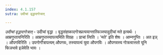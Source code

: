 ```yaml
---
index: 4.1.157
sutra: उदीचां वृद्धादगोत्रात्

---
```

_उदीचां वृद्धादगोत्रात्_ - उदीचां वृद्धा । वृद्धसंज्ञकादगोत्रप्रत्ययान्तात्फिञ्स्यादुदीचां मते इत्यर्थः । आम्रगुप्तायनिरिति । आम्रगुप्तस्यापत्यमिति विग्रहः । प्राचां त्विति । 'मते' इति शेषः । आम्नगुप्तिः । अत इञ् । औपगविरिति । उपगोर्गोत्रापत्यम् औपगवः, तस्यापत्यं युवा औपगविः । औपगवस्य गोत्रत्वात्ततो यूनि फिञभावे इञेवेति भावः ।